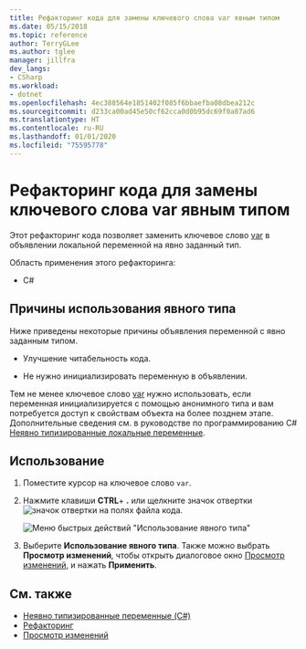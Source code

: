 ```yaml
---
title: Рефакторинг кода для замены ключевого слова var явным типом
ms.date: 05/15/2018
ms.topic: reference
author: TerryGLee
ms.author: tglee
manager: jillfra
dev_langs:
- CSharp
ms.workload:
- dotnet
ms.openlocfilehash: 4ec388564e1851402f085f6bbaefba08dbea212c
ms.sourcegitcommit: d233ca00ad45e50cf62cca0d0b95dc69f0a87ad6
ms.translationtype: HT
ms.contentlocale: ru-RU
ms.lasthandoff: 01/01/2020
ms.locfileid: "75595778"
---
```

# <a name="refactoring-to-replace-var-with-an-explicit-type"></a>Рефакторинг кода для замены ключевого слова var явным типом

Этот рефакторинг кода позволяет заменить ключевое слово [var](/dotnet/csharp/language-reference/keywords/var) в объявлении локальной переменной на явно заданный тип.

Область применения этого рефакторинга:

- C#

## <a name="why-to-use-an-explicit-type"></a>Причины использования явного типа

Ниже приведены некоторые причины объявления переменной с явно заданным типом.

- Улучшение читабельность кода.

- Не нужно инициализировать переменную в объявлении.

Тем не менее ключевое слово [var](/dotnet/csharp/language-reference/keywords/var) нужно использовать, если переменная инициализируется с помощью анонимного типа и вам потребуется доступ к свойствам объекта на более позднем этапе. Дополнительные сведения см. в руководстве по программированию C# [Неявно типизированные локальные переменные](/dotnet/csharp/programming-guide/classes-and-structs/implicitly-typed-local-variables).

## <a name="how-to-use-it"></a>Использование

1. Поместите курсор на ключевое слово `var`.

1. Нажмите клавиши **CTRL**+ **.** или щелкните значок отвертки ![значок отвертки](../media/screwdriver-icon.png) на полях файла кода.

   ![Меню быстрых действий "Использование явного типа"](media/use-explicit-type.png)

1. Выберите **Использование явного типа**. Также можно выбрать **Просмотр изменений**, чтобы открыть диалоговое окно [Просмотр изменений](../../ide/preview-changes.md), и нажать **Применить**.

## <a name="see-also"></a>См. также

- [Неявно типизированные переменные (C#)](/dotnet/csharp/programming-guide/classes-and-structs/implicitly-typed-local-variables)
- [Рефакторинг](../refactoring-in-visual-studio.md)
- [Просмотр изменений](../../ide/preview-changes.md)
